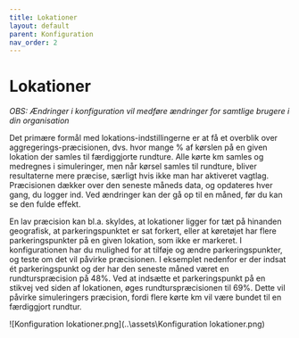 ```yaml
---
title: Lokationer
layout: default
parent: Konfiguration
nav_order: 2
---
```


# Lokationer #

*OBS: Ændringer i konfiguration vil medføre ændringer for samtlige brugere i din organisation*

Det primære formål med lokations-indstillingerne er at få et overblik over aggregerings-præcisionen, dvs. hvor mange % af kørslen på en given lokation der samles til færdiggjorte rundture. Alle kørte km samles og medregnes i simuleringer, men når kørsel samles til rundture, bliver resultaterne mere præcise, særligt hvis ikke man har aktiveret vagtlag. Præcisionen dækker over den seneste måneds data, og opdateres hver gang, du logger ind. Ved ændringer kan der gå op til en måned, før du kan se den fulde effekt.

En lav præcision kan bl.a. skyldes, at lokationer ligger for tæt på hinanden geografisk, at parkeringspunktet er sat forkert, eller at køretøjet har flere parkeringspunkter på en given lokation, som ikke er markeret. I konfigurationen har du mulighed for at tilføje og ændre parkeringspunkter, og teste om det vil påvirke præcisionen. I eksemplet nedenfor er der indsat ét parkeringspunkt og der har den seneste måned været en rundturspræcision på 48%. Ved at indsætte et parkeringspunkt på en stikvej ved siden af lokationen, øges rundturspræcisionen til 69%. Dette vil påvirke simuleringers præcision, fordi flere kørte km vil være bundet til en færdiggjort rundtur.

![Konfiguration lokationer.png](..\assets\Konfiguration lokationer.png)